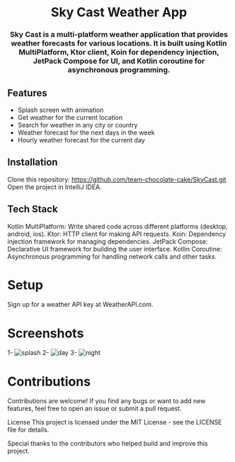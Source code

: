 
<h1 align="center">Sky Cast Weather App</h1>


<h3 align="center">Sky Cast is a multi-platform weather application that provides weather forecasts for various locations. It is built using Kotlin MultiPlatform, Ktor client, Koin for dependency injection, JetPack Compose for UI, and Kotlin coroutine for asynchronous programming.</h3>

## Features

* Splash screen with animation
* Get weather for the current location
* Search for weather in any city or country
* Weather forecast for the next days in the week
* Hourly weather forecast for the current day

## Installation
Clone this repository:
https://github.com/team-chocolate-cake/SkyCast.git
Open the project in IntelliJ IDEA.

## Tech Stack
Kotlin MultiPlatform: Write shared code across different platforms (desktop, android, ios).
Ktor: HTTP client for making API requests.
Koin: Dependency injection framework for managing dependencies.
JetPack Compose: Declarative UI framework for building the user interface.
Kotlin Coroutine: Asynchronous programming for handling network calls and other tasks.

# Setup
Sign up for a weather API key at WeatherAPI.com.

# Screenshots
1- ![splash](https://github.com/team-chocolate-cake/SkyCast/assets/87489620/a783a8df-1c31-4459-b1e3-b6cdaac2c08d)
2- ![day](https://github.com/team-chocolate-cake/SkyCast/assets/87489620/8f95cb5b-c214-4b17-9172-9632a27cb298)
3- ![night](https://github.com/team-chocolate-cake/SkyCast/assets/87489620/56cec4ec-7ed1-4a97-85b2-0b0982e9a1b1)


# Contributions
Contributions are welcome! If you find any bugs or want to add new features, feel free to open an issue or submit a pull request.

License
This project is licensed under the MIT License - see the LICENSE file for details.

Special thanks to the contributors who helped build and improve this project.
